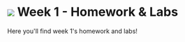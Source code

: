 # ![](https://ga-dash.s3.amazonaws.com/production/assets/logo-9f88ae6c9c3871690e33280fcf557f33.png) Week 1 - Homework & Labs


Here you'll find week 1's homework and labs!